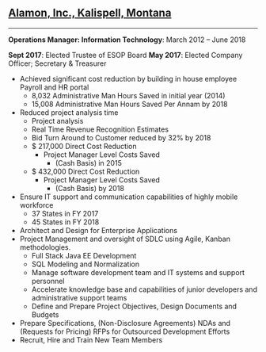 ## [Alamon, Inc., Kalispell, Montana](https://alamon.com)
---

**Operations Manager: Information Technology**: March 2012 – June 2018

**Sept 2017**: Elected Trustee of ESOP Board
**May 2017**: Elected Company Officer; Secretary & Treasurer

- Achieved significant cost reduction by building in house employee Payroll and HR portal
  - 8,032 Administrative Man Hours Saved in initial year (2014)
  - 15,008 Administrative Man Hours Saved Per Annam by 2018
- Reduced project analysis time
  - Project analysis
  - Real Time Revenue Recognition Estimates
  - Bid Turn Around to Customer reduced by 32% by 2018
  - $ 217,000 Direct Cost Reduction
    - Project Manager Level Costs Saved
      - (Cash Basis) in 2015
  - $ 432,000 Direct Cost Reduction
    - Project Manager Level Costs Saved
      - (Cash Basis) by 2018
- Ensure IT support and communication capabilities of highly mobile workforce
  - 37 States in FY 2017
  - 45 States in FY 2018
- Architect and Design for Enterprise Applications
- Project Management and oversight of SDLC using Agile, Kanban methodologies.
  - Full Stack Java EE Development
  - SQL Modeling and Normalization
  - Manage software development team and IT systems and support personnel
  - Accelerate knowledge base and capabilities of junior developers and administrative support teams
  - Define and Prepare Project Objectives, Design Documents and Budgets
- Prepare Specifications, (Non-Disclosure Agreements) NDAs and (Requests for Pricing) RFPs for Outsourced Development Efforts
- Recruit, Hire and Train New Team Members
